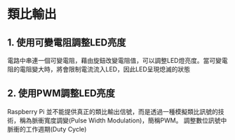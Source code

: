 # 類比輸出
## 1. 使用可變電阻調整LED亮度
電路中串連一個可變電阻，藉由旋鈕改變電阻值，可以調整LED燈亮度。當可變電阻的電阻變大時，將會限制電流流入LED，因此LED呈現熄滅的狀態


## 2. 使用PWM調整LED亮度
Raspberry Pi 並不能提供真正的類比輸出信號，而是透過一種模擬類比訊號的技術，稱為脈衝寬度調變(Pulse Width Modulation)，簡稱PWM。
調整數位訊號中脈衝的工作週期(Duty Cycle)
